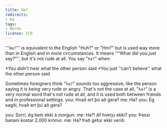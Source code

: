 ```yaml
---
title: Ha?
redirects:
- Ha
tags:
- Words
license: CC0
---
```


'''`Ha?`''' is equivalent to the English "Huh?" or "Hm?" but is used way more than in English and in more circumstances. It means ''“What did you just say?”'', but it's not rude at all. You say "`ha?`" when:

*You didn’t hear what the other person said
*You just ''can’t believe'' what the other person said

Sometimes foreigners think "`ha?`" sounds too aggressive, like the person saying it is being very rude or angry. That's not the case at all, "`ha?`" is a very normal word that's not rude at all, and it is used both between friends and in professional settings.
<Conversation>
you: Hvað ert þú að gera?
me: Ha?
you: Ég sagði, hvað ert þú að gera?
</Conversation>

<Conversation>
you: Sorrí, ég kem ekki á morgun.
me: Ha?! Af hverju ekki?
</Conversation>

<Conversation>
you: Þessi banani kostar 2.000 krónur.
me: Ha? Það getur ekki verið.
</Conversation>

